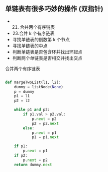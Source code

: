 ## 单链表有很多巧妙的操作 (双指针)

-   21. 合并两个有序链表
-   23.合并 k 个有序链表
-   寻找单链表的倒数第 k 个节点
-   寻找单链表的中点
-   判断单链表是否包含环并找出环起点
-   判断两个单链表是否相交并找出交点

合并两个有序链表

```py

def margeTwoList(l1, l2):
    dummy = listNode(None)
    p = dummy
    p1 = l1
    p2 = l2

    while p1 and p2:
        if p1.val > p2.val:
            p.next = p2
            p2 = p2.next
        else:
            p.next = p1
            p1 = p1.next

    if p1:
        p.next = p1
    if p2:
        p.next = p2
    return dummy.next
```
